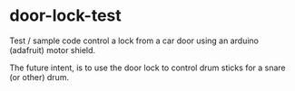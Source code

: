 # door-lock-test
Test / sample code control a lock from a car door using an arduino (adafruit) motor shield.

The future intent, is to use the door lock to control drum sticks for a snare (or other) drum.
